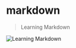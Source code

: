 # markdown

> Learning Markdown

![Learning Markdown](https://raw.githubusercontent.com/levonium/learning-markdown/master/public/screenshot.png)
